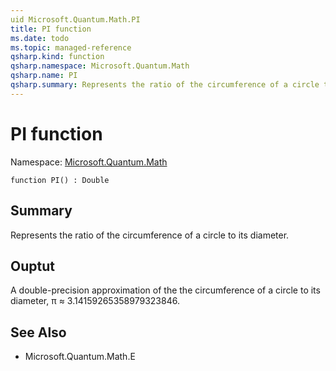 ```yaml
---
uid Microsoft.Quantum.Math.PI
title: PI function
ms.date: todo
ms.topic: managed-reference
qsharp.kind: function
qsharp.namespace: Microsoft.Quantum.Math
qsharp.name: PI
qsharp.summary: Represents the ratio of the circumference of a circle to its diameter.
---
```


# PI function

Namespace: [Microsoft.Quantum.Math](xref:Microsoft.Quantum.Math)

```qsharp
function PI() : Double
```

## Summary
Represents the ratio of the circumference of a circle to its diameter.

## Ouptut
A double-precision approximation of the the circumference of a circle
to its diameter, π ≈ 3.14159265358979323846.

## See Also
- Microsoft.Quantum.Math.E
